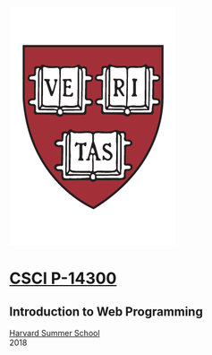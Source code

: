 ![Harvard crest](/assets/images/harvard_shield.png)

# [CSCI P-14300](/)

## Introduction to Web Programming

[Harvard Summer School](http://www.summer.harvard.edu/)\
2018

